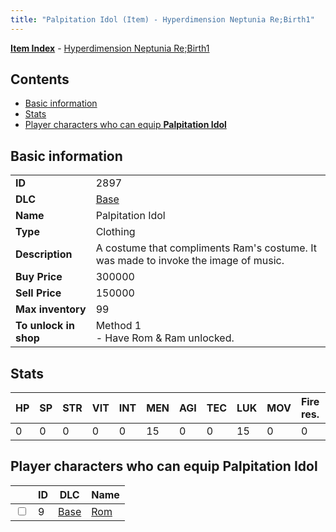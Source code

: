 ```yaml
---
title: "Palpitation Idol (Item) - Hyperdimension Neptunia Re;Birth1"
---
```


[**Item Index**](/neptunia/rb1/item/index.html) - [Hyperdimension Neptunia Re;Birth1](/neptunia/rb1)

## Contents

- [Basic information](#basic-information)
- [Stats](#stats)
- [Player characters who can equip **Palpitation Idol**](#player-characters-who-can-equip-palpitation-idol)

## Basic information

|   |   |
| -- | -- |
| **ID** | 2897 |
| **DLC** | [Base](/neptunia/rb1/dlc/1-base.html) |
| **Name** | Palpitation Idol |
| **Type** | Clothing |
| **Description** | A costume that compliments Ram's costume. It was made to invoke the image of music. |
| **Buy Price** | 300000 |
| **Sell Price** | 150000 |
| **Max inventory** | 99 |
| **To unlock in shop** | Method 1<br />- Have Rom & Ram unlocked. |


## Stats

| HP | SP | STR | VIT | INT | MEN | AGI | TEC | LUK | MOV | Fire res. | Ice res. | Wind res. | Lightning res. |
| -- | -- | --- | --- | --- | --- | --- | --- | --- | --- | --------- | -------- | --------- | -------------- |
| 0 | 0 | 0 | 0 | 0 | 15 | 0 | 0 | 15 | 0 | 0 | 0 | 0 | 0 |


## Player characters who can equip **Palpitation Idol**

|    | ID | DLC | Name |
| -- | -- | --- | ---- |
| <input type="checkbox" id="rb1-player-1-9" class="trackbox" /> | 9 | [Base](/neptunia/rb1/dlc/1-base.html) | [Rom](/neptunia/rb1/player/1-9-rom.html) |
